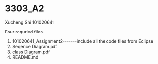 # 3303_A2

Xucheng Shi 101020641

Four requried files
1. 101020641_Assignment2-------include all the code files from Eclipse                                   
2. Seqence Diagram.pdf
3. class Diagram.pdf
4. README.md
